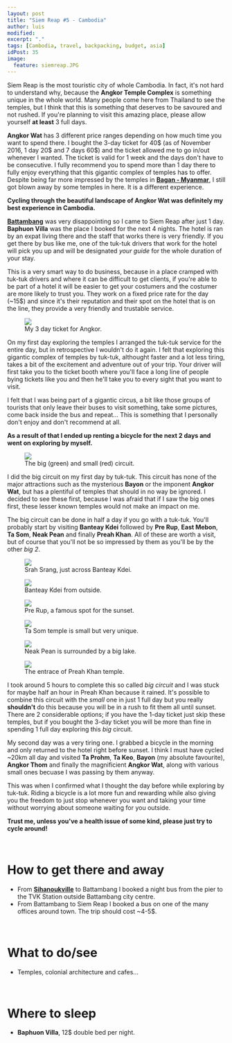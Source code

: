 ```yaml
---
layout: post
title: "Siem Reap #5 - Cambodia"
author: luis
modified:
excerpt: "."
tags: [Cambodia, travel, backpacking, budget, asia]
idPost: 35
image:
  feature: siemreap.JPG
---
```


Siem Reap is the most touristic city of whole Cambodia. In fact, it's not hard to understand why, because the <b>Angkor Temple Complex</b> is something unique in the whole world. Many people come here from Thailand to see the temples, but I think that this is something that deserves to be savoured and not rushed. If you're planning to visit this amazing place, please allow yourself <b>at least</b> 3 full days.

<b>Angkor Wat</b> has 3 different price ranges depending on how much time you want to spend there. I bought the 3-day ticket for 40$ (as of November 2016, 1 day 20$ and 7 days 60$) and the ticket allowed me to go in/out whenever I wanted. The ticket is valid for 1 week and the days don't have to be consecutive. I fully recommend you to spend more than 1 day there to fully enjoy everything that this gigantic complex of temples has to offer. Despite being far more impressed by the temples in <b><a href="{{site.url}}/Land-of-Smiles-4/" target="_blank">Bagan - Myanmar</a></b>, I still got blown away by some temples in here. It is a different experience.

<b><highlight><middle>Cycling through the beautiful landscape of Angkor Wat was definitely my best experience in Cambodia.</middle></highlight></b>

<b><a href="{{site.url}}/Battambang/" target="_blank">Battambang</a></b> was very disappointing so I came to Siem Reap after just 1 day. <b>Baphuon Villa</b> was the place I booked for the next 4 nights. The hotel is ran by an expat living there and the staff that works there is very friendly. If you get there by bus like me, one of the tuk-tuk drivers that work for the hotel will pick you up and will be designated <i>your guide</i> for the whole duration of your stay.

This is a very smart way to do business, because in a place cramped with tuk-tuk drivers and where it can be difficult to get clients, if you're able to be part of a hotel it will be easier to get your costumers and the costumer are more likely to trust you. They work on a fixed price rate for the day (~15$) and since it's their reputation and their spot on the hotel that is on the line, they provide a very friendly and trustable service.

<figure>
	<a href="../images/cambodia/siemreap/siemreap1.JPG"><img src="../images/cambodia/siemreap/siemreap1.JPG"></a>
	<figcaption>My 3 day ticket for Angkor.</figcaption>
</figure>

On my first day exploring the temples I arranged the tuk-tuk service for the entire day, but in retrospective I wouldn't do it again. I felt that exploring this gigantic complex of temples by tuk-tuk, althought faster and a lot less tiring, takes a bit of the excitement and adventure out of your trip. Your driver will first take you to the ticket booth where you'll face a long line of people bying tickets like you and then he'll take you to every sight that you want to visit.

I felt that I was being part of a gigantic circus, a bit like those groups of tourists that only leave their buses to visit something, take some pictures, come back inside the bus and repeat... This is something that I personally don't enjoy and don't recommend at all.

<b><highlight><middle>As a result of that I ended up renting a bicycle for the next 2 days and went on exploring by myself.</middle></highlight></b>

<figure>
	<a href="../images/cambodia/siemreap/siemreap2.JPG"><img src="../images/cambodia/siemreap/siemreap2.JPG"></a>
	<figcaption>The big (green) and small (red) circuit.</figcaption>
</figure>

I did the big circuit on my first day by tuk-tuk. This circuit has none of the major attractions such as the mysterious <b>Bayon</b> or the imponent <b>Angkor Wat</b>, but has a plentiful of temples that should in no way be ignored. I decided to see these first, because I was afraid that if I saw the big ones first, these lesser known temples would not make an impact on me.

The big circuit can be done in half a day if you go with a tuk-tuk. You'll probably start by visiting <b>Banteay Kdei</b> followed by <b>Pre Rup</b>, <b>East Mebon</b>, <b>Ta Som</b>, <b>Neak Pean</b> and finally <b>Preah Khan</b>. All of these are worth a visit, but of course that you'll not be so impressed by them as you'll be by the other <i>big 2</i>.

<figure>
	<a href="../images/cambodia/siemreap/siemreap3.JPG"><img src="../images/cambodia/siemreap/siemreap3.JPG"></a>
	<figcaption>Srah Srang, just across Banteay Kdei.</figcaption>
</figure>

<figure>
	<a href="../images/cambodia/siemreap/siemreap4.JPG"><img src="../images/cambodia/siemreap/siemreap4.JPG"></a>
	<figcaption>Banteay Kdei from outside.</figcaption>
</figure>

<figure>
	<a href="../images/cambodia/siemreap/siemreap5.JPG"><img src="../images/cambodia/siemreap/siemreap5.JPG"></a>
	<figcaption>Pre Rup, a famous spot for the sunset.</figcaption>
</figure>

<figure>
	<a href="../images/cambodia/siemreap/siemreap6.JPG"><img src="../images/cambodia/siemreap/siemreap6.JPG"></a>
	<figcaption>Ta Som temple is small but very unique.</figcaption>
</figure>

<figure>
	<a href="../images/cambodia/siemreap/siemreap7.JPG"><img src="../images/cambodia/siemreap/siemreap7.JPG"></a>
	<figcaption>Neak Pean is surrounded by a big lake.</figcaption>
</figure>

<figure>
	<a href="../images/cambodia/siemreap/siemreap8.JPG"><img src="../images/cambodia/siemreap/siemreap8.JPG"></a>
	<figcaption>The entrace of Preah Khan temple.</figcaption>
</figure>

I took around 5 hours to complete this so called <i>big circuit</i> and I was stuck for maybe half an hour in Preah Khan because it rained. It's possible to combine this circuit with the <i>small</i> one in just 1 full day but you really <b>shouldn't</b> do this because you will be in a rush to fit them all until sunset. There are 2 considerable options; if you have the 1-day ticket just skip these temples, but if you bought the 3-day ticket you will be more than fine in spending 1 full day exploring this <i>big</i> circuit.

My second day was a very tiring one. I grabbed a bicycle in the morning and only returned to the hotel right before sunset. I think I must have cycled ~20km all day and visited <b>Ta Prohm</b>, <b>Ta Keo</b>, <b>Bayon</b> (my absolute favourite), <b>Angkor Thom</b> and finally the magnificient <b>Angkor Wat</b>, along with various small ones becuase I was passing by them anyway.

This was when I confirmed what I thought the day before while exploring by tuk-tuk. Riding a bicycle is a lot more fun and rewarding while also giving you the freedom to just stop whenever you want and taking your time without worrying about someone waiting for you outside.

<b><highlight><middle>Trust me, unless you've a health issue of some kind, please just try to cycle around!</middle></highlight></b>



<br>
<h1>How to get there and away</h1>
<ul>
<li>From <b><a href="{{site.url}}/Samloem" target="_blank">Sihanoukville</a></b> to Battambang I booked a night bus from the pier to the TVK Station outside Battambang city centre.</li>
<li>From Battambang to Siem Reap I booked a bus on one of the many offices around town. The trip should cost ~4-5$.</li>
</ul>

<br>
<h1>What to do/see</h1>
<ul>
<li>Temples, colonial architecture and cafes...</li>
</ul>

<br>
<h1>Where to sleep</h1>
<ul>
<li><b>Baphuon Villa</b>, 12$ double bed per night.</li>
</ul>